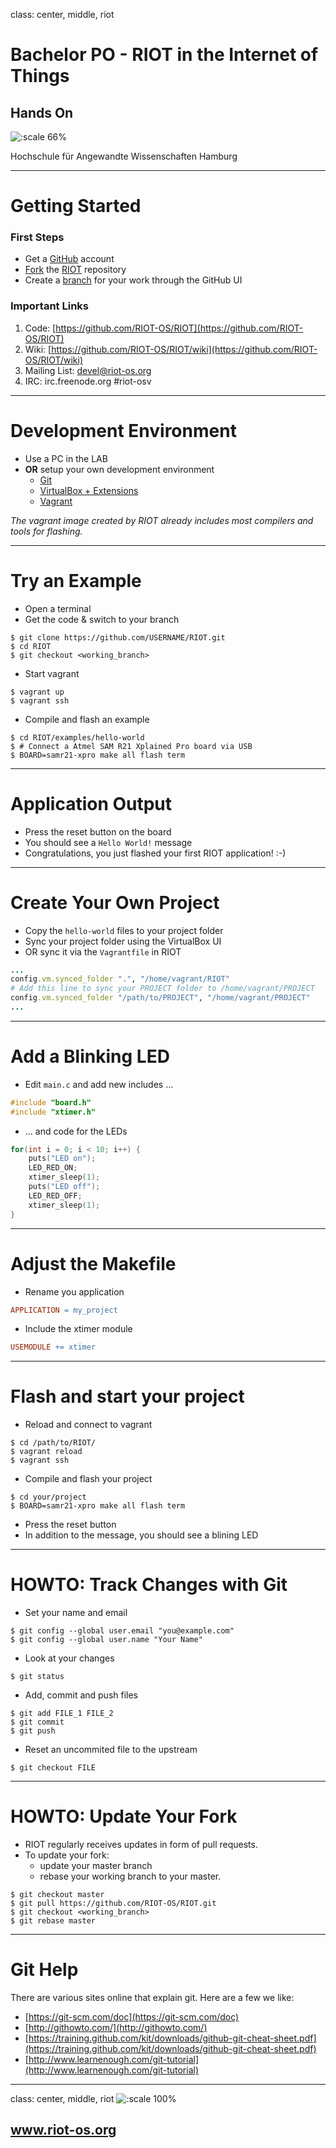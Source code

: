 class: center, middle, riot

# Bachelor PO - RIOT in the Internet of Things

## Hands On

![:scale 66%](img/riot.png)

Hochschule für Angewandte Wissenschaften Hamburg

---

# Getting Started

### First Steps

* Get a [GitHub](https://github.com) account
* [Fork](https://help.github.com/articles/fork-a-repo/) the [RIOT](https://github.com/riot-os/riot) repository
* Create a [branch](https://help.github.com/articles/creating-and-deleting-branches-within-your-repository/) for your work through the GitHub UI

### Important Links

1. Code: [https://github.com/RIOT-OS/RIOT](https://github.com/RIOT-OS/RIOT)
2. Wiki: [https://github.com/RIOT-OS/RIOT/wiki](https://github.com/RIOT-OS/RIOT/wiki)
3. Mailing List: devel@riot-os.org
4. IRC: irc.freenode.org #riot-osv
---

# Development Environment

* Use a PC in the LAB
* **OR** setup your own development environment
  * [Git](https://git-scm.com/downloads)
  * [VirtualBox + Extensions](https://www.virtualbox.org)
  * [Vagrant](https://www.vagrantup.com)

*The vagrant image created by RIOT already includes most compilers and tools for flashing.*

---

# Try an Example

* Open a terminal
* Get the code & switch to your branch

```Shell
$ git clone https://github.com/USERNAME/RIOT.git
$ cd RIOT
$ git checkout <working_branch>
```

* Start vagrant

```Shell
$ vagrant up
$ vagrant ssh
```

* Compile and flash an example

```Shell
$ cd RIOT/examples/hello-world
$ # Connect a Atmel SAM R21 Xplained Pro board via USB
$ BOARD=samr21-xpro make all flash term
```

---

# Application Output

* Press the reset button on the board
* You should see a `Hello World!` message
* Congratulations, you just flashed your first RIOT application! :-)

---

# Create Your Own Project

* Copy the `hello-world` files to your project folder
* Sync your project folder using the VirtualBox UI
* OR sync it via the `Vagrantfile` in RIOT

```Ruby
...
config.vm.synced_folder ".", "/home/vagrant/RIOT"
# Add this line to sync your PROJECT folder to /home/vagrant/PROJECT
config.vm.synced_folder "/path/to/PROJECT", "/home/vagrant/PROJECT"
...
```

---

# Add a Blinking LED

* Edit `main.c` and add new includes ...

```C
#include "board.h"
#include "xtimer.h"
```

* ... and code for the LEDs

```C
for(int i = 0; i < 10; i++) {
    puts("LED on");
    LED_RED_ON;
    xtimer_sleep(1);
    puts("LED off");
    LED_RED_OFF;
    xtimer_sleep(1);
}
```

---

# Adjust the Makefile

* Rename you application

```Makefile
APPLICATION = my_project
```

* Include the xtimer module

```Makefile
USEMODULE += xtimer
```

---

# Flash and start your project

* Reload and connect to vagrant

```Shell
$ cd /path/to/RIOT/
$ vagrant reload
$ vagrant ssh
```

* Compile and flash your project

```Shell
$ cd your/project
$ BOARD=samr21-xpro make all flash term
```

* Press the reset button
* In addition to the message, you should see a blining LED

---

# HOWTO: Track Changes with Git

* Set your name and email

```Shell
$ git config --global user.email "you@example.com"
$ git config --global user.name "Your Name"
```

* Look at your changes

```Shell
$ git status
```

* Add, commit and push files

```Shell
$ git add FILE_1 FILE_2
$ git commit
$ git push
```

* Reset an uncommited file to the upstream

```Shell
$ git checkout FILE
```

---

# HOWTO: Update Your Fork

* RIOT regularly receives updates in form of pull requests.
* To update your fork:
  * update your master branch
  * rebase your working branch to your master.

```Shell
$ git checkout master
$ git pull https://github.com/RIOT-OS/RIOT.git
$ git checkout <working_branch>
$ git rebase master
```

---

# Git Help

There are various sites online that explain git. Here are a few we like:

* [https://git-scm.com/doc](https://git-scm.com/doc)
* [http://githowto.com/](http://githowto.com/)
* [https://training.github.com/kit/downloads/github-git-cheat-sheet.pdf](https://training.github.com/kit/downloads/github-git-cheat-sheet.pdf)
* [http://www.learnenough.com/git-tutorial](http://www.learnenough.com/git-tutorial)

---

class: center, middle, riot
![:scale 100%](img/riot.png)
## www.riot-os.org

